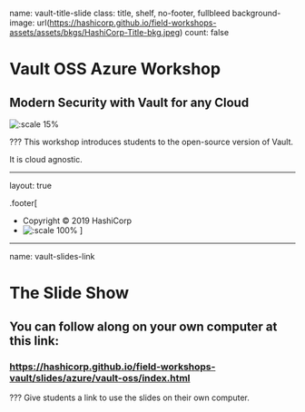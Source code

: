 name: vault-title-slide
class: title, shelf, no-footer, fullbleed
background-image: url(https://hashicorp.github.io/field-workshops-assets/assets/bkgs/HashiCorp-Title-bkg.jpeg)
count: false

# Vault OSS Azure Workshop
## Modern Security with Vault for any Cloud

![:scale 15%](https://hashicorp.github.io/field-workshops-assets/assets/logos/logo_vault.png)

???
This workshop introduces students to the open-source version of Vault.

It is cloud agnostic.

---
layout: true

.footer[
- Copyright © 2019 HashiCorp
- ![:scale 100%](https://hashicorp.github.io/field-workshops-assets/assets/logos/HashiCorp_Icon_Black.svg)
]

---
name: vault-slides-link
# The Slide Show
## You can follow along on your own computer at this link:
### https://hashicorp.github.io/field-workshops-vault/slides/azure/vault-oss/index.html

???
Give students a link to use the slides on their own computer.
